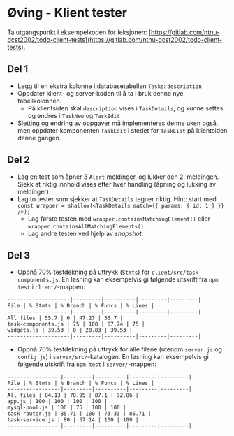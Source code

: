 # Øving - Klient tester

Ta utgangspunkt i eksempelkoden for leksjonen: [https://gitlab.com/ntnu-dcst2002/todo-client-tests](https://gitlab.com/ntnu-dcst2002/todo-client-tests).

## Del 1

- Legg til en ekstra kolonne i databasetabellen `Tasks`: `description`
- Oppdater klient- og server-koden til å ta i bruk denne nye tabellkolonnen.
  - På klientsiden skal `description` vises i `TaskDetails`, og kunne settes og endres i `TaskNew` og `TaskEdit`
- Sletting og endring av oppgaver må implementeres denne uken også, men oppdater komponenten `TaskEdit` i stedet for `TaskList` på klientsiden denne gangen.

## Del 2

- Lag en test som åpner 3 `Alert` meldinger, og lukker den 2. meldingen. Sjekk at riktig innhold vises etter hver handling (åpning og lukking av meldinger).
- Lag to tester som sjekker at `TaskDetails` tegner riktig. Hint: start med `const wrapper = shallow(<TaskDetails match={{ params: { id: 1 } }} />);`
  - Lag første testen med `wrapper.containsMatchingElement()` eller `wrapper.containsAllMatchingElements()`
  - Lag andre testen ved hjelp av _snapshot_.

## Del 3

- Oppnå 70% testdekning på uttrykk (`Stmts`) for `client/src/task-components.js`. En løsning kan eksempelvis gi følgende utskrift fra `npm test` i `client/`-mappen:

```
--------------------|---------|----------|---------|---------|
File | % Stmts | % Branch | % Funcs | % Lines |
--------------------|---------|----------|---------|---------|
All files | 55.7 | 0 | 47.27 | 55.7 |
task-components.js | 75 | 100 | 67.74 | 75 |
widgets.js | 39.53 | 0 | 20.83 | 39.53 |
--------------------|---------|----------|---------|---------|
```

- Oppnå 70% testdekning på uttrykk for alle filene (utenom `server.js` og `config.js`) i `server/src/`-katalogen. En løsning kan eksempelvis gi følgende utskrift fra `npm test` i `server/`-mappen:

```
-----------------|---------|----------|---------|---------|
File | % Stmts | % Branch | % Funcs | % Lines |
-----------------|---------|----------|---------|---------|
All files | 84.13 | 78.95 | 87.1 | 92.86 |
app.js | 100 | 100 | 100 | 100 |
mysql-pool.js | 100 | 75 | 100 | 100 |
task-router.js | 85.71 | 100 | 73.33 | 85.71 |
task-service.js | 80 | 57.14 | 100 | 100 |
-----------------|---------|----------|---------|---------|
```
